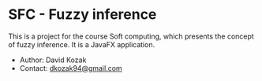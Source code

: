 # SFC - Fuzzy inference

This is a project for the course Soft computing, which presents
the concept of fuzzy inference. It is a JavaFX application.

* Author: David Kozak 
* Contact: dkozak94@gmail.com

